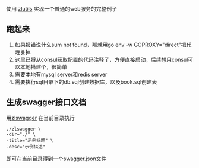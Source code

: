 使用 [zlutils](https://github.com/lun-zhang/zlutils) 实现一个普通的web服务的完整例子

## 跑起来
1. 如果报错说什么sum not found，那就用go env -w GOPROXY="direct"把代理关掉
2. 这里已将从consul获取配置的代码注释了，方便直接启动，后续想用consul可以本地搭建个，很简单    
3. 需要本地有mysql server和redis server
4. 需要执行sql目录下的db.sql创建数据库，以及book.sql创建表

## 生成swagger接口文档
用[zlswagger](https://github.com/lun-zhang/zlswagger) 在当前目录执行
```shell script
./zlswagger \
-dir="./" \
-title="示例标题" \
-desc="示例描述"
```
即可在当前目录得到一个swagger.json文件